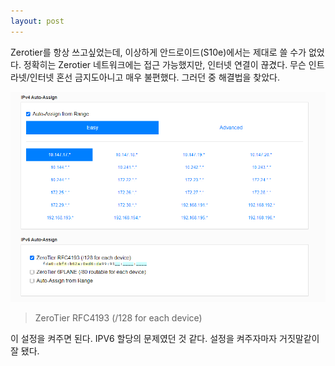 ```yaml
---
layout: post
---
```


Zerotier를 항상 쓰고싶었는데, 이상하게 안드로이드(S10e)에서는 제대로 쓸 수가 없었다. 정확히는 Zerotier 네트워크에는 접근 가능했지만, 인터넷 연결이 끊겼다. 무슨 인트라넷/인터넷 혼선 금지도아니고 매우 불편했다. 그러던 중 해결법을 찾았다.

![Zerotier Solution](img/zerotiersolved.png)

> ZeroTier RFC4193 (/128 for each device)

이 설정을 켜주면 된다. IPV6 할당의 문제였던 것 같다. 설정을 켜주자마자 거짓말같이 잘 됐다.